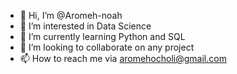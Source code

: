 - 👋 Hi, I’m @Aromeh-noah
- 👀 I’m interested in Data Science
- 🌱 I’m currently learning Python and SQL
- 💞️ I’m looking to collaborate on any project  
- 📫 How to reach me via aromehocholi@gmail.com

<!---
Aromeh-noah/Aromeh-noah is a ✨ special ✨ repository because its `README.md` (this file) appears on your GitHub profile.
You can click the Preview link to take a look at your changes.
--->
